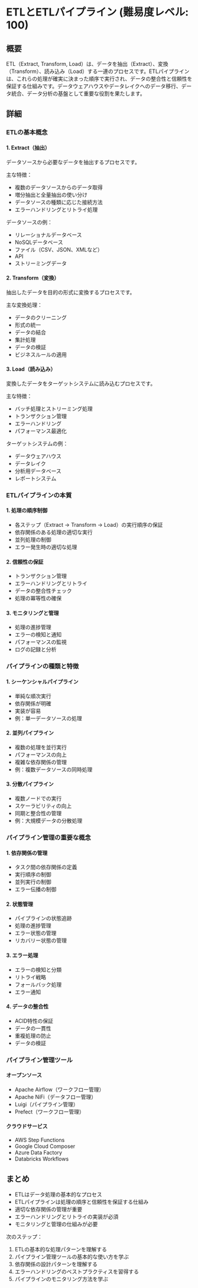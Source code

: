 # ETLとETLパイプライン (難易度レベル: 100)

## 概要
ETL（Extract, Transform, Load）は、データを抽出（Extract）、変換（Transform）、読み込み（Load）する一連のプロセスです。ETLパイプラインは、これらの処理が確実に決まった順序で実行され、データの整合性と信頼性を保証する仕組みです。データウェアハウスやデータレイクへのデータ移行、データ統合、データ分析の基盤として重要な役割を果たします。

## 詳細

### ETLの基本概念

#### 1. Extract（抽出）
データソースから必要なデータを抽出するプロセスです。

主な特徴：
- 複数のデータソースからのデータ取得
- 増分抽出と全量抽出の使い分け
- データソースの種類に応じた接続方法
- エラーハンドリングとリトライ処理

データソースの例：
- リレーショナルデータベース
- NoSQLデータベース
- ファイル（CSV、JSON、XMLなど）
- API
- ストリーミングデータ

#### 2. Transform（変換）
抽出したデータを目的の形式に変換するプロセスです。

主な変換処理：
- データのクリーニング
- 形式の統一
- データの結合
- 集計処理
- データの検証
- ビジネスルールの適用

#### 3. Load（読み込み）
変換したデータをターゲットシステムに読み込むプロセスです。

主な特徴：
- バッチ処理とストリーミング処理
- トランザクション管理
- エラーハンドリング
- パフォーマンス最適化

ターゲットシステムの例：
- データウェアハウス
- データレイク
- 分析用データベース
- レポートシステム

### ETLパイプラインの本質

#### 1. 処理の順序制御
- 各ステップ（Extract → Transform → Load）の実行順序の保証
- 依存関係のある処理の適切な実行
- 並列処理の制御
- エラー発生時の適切な処理

#### 2. 信頼性の保証
- トランザクション管理
- エラーハンドリングとリトライ
- データの整合性チェック
- 処理の冪等性の確保

#### 3. モニタリングと管理
- 処理の進捗管理
- エラーの検知と通知
- パフォーマンスの監視
- ログの記録と分析

### パイプラインの種類と特徴

#### 1. シーケンシャルパイプライン
- 単純な順次実行
- 依存関係が明確
- 実装が容易
- 例：単一データソースの処理

#### 2. 並列パイプライン
- 複数の処理を並行実行
- パフォーマンスの向上
- 複雑な依存関係の管理
- 例：複数データソースの同時処理

#### 3. 分散パイプライン
- 複数ノードでの実行
- スケーラビリティの向上
- 同期と整合性の管理
- 例：大規模データの分散処理

### パイプライン管理の重要な概念

#### 1. 依存関係の管理
- タスク間の依存関係の定義
- 実行順序の制御
- 並列実行の制御
- エラー伝播の制御

#### 2. 状態管理
- パイプラインの状態追跡
- 処理の進捗管理
- エラー状態の管理
- リカバリー状態の管理

#### 3. エラー処理
- エラーの検知と分類
- リトライ戦略
- フォールバック処理
- エラー通知

#### 4. データの整合性
- ACID特性の保証
- データの一貫性
- 重複処理の防止
- データの検証

### パイプライン管理ツール

#### オープンソース
- Apache Airflow（ワークフロー管理）
- Apache NiFi（データフロー管理）
- Luigi（パイプライン管理）
- Prefect（ワークフロー管理）

#### クラウドサービス
- AWS Step Functions
- Google Cloud Composer
- Azure Data Factory
- Databricks Workflows

## まとめ
- ETLはデータ処理の基本的なプロセス
- ETLパイプラインは処理の順序と信頼性を保証する仕組み
- 適切な依存関係の管理が重要
- エラーハンドリングとリトライの実装が必須
- モニタリングと管理の仕組みが必要

次のステップ：
1. ETLの基本的な処理パターンを理解する
2. パイプライン管理ツールの基本的な使い方を学ぶ
3. 依存関係の設計パターンを理解する
4. エラーハンドリングのベストプラクティスを習得する
5. パイプラインのモニタリング方法を学ぶ 

